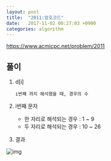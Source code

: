 ```yaml
---
layout: post
title:  "2011:암호코드"
date:   2017-11-02 00:27:03 +0900
categories: algorithm
---
```



<https://www.acmicpc.net/problem/2011>

## 풀이

1. d[i]

	````
	i번째 까지 해석했을 때, 경우의 수
	````
2. i번째 문자

	- 한 자리로 해석되는 경우 : 1 ~ 9 
	- 두 자리로 해석되는 경우 : 10 ~ 26

3. 결과

![img](https://github.com/KoJunHee/kojunhee.github.io/raw/master/img/9.png)

	


